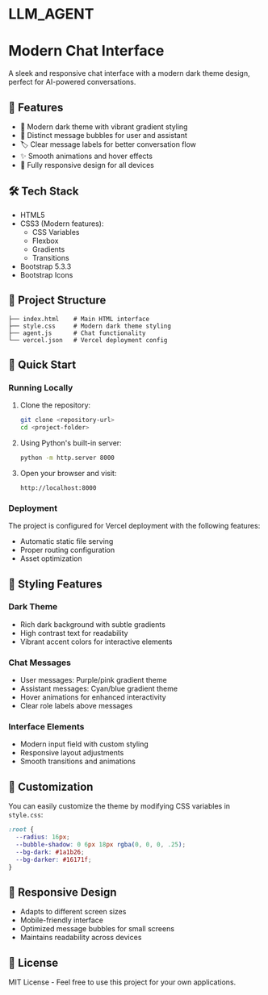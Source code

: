 # LLM_AGENT

# Modern Chat Interface

A sleek and responsive chat interface with a modern dark theme design, perfect for AI-powered conversations.

## 🌟 Features

- 🎨 Modern dark theme with vibrant gradient styling
- 💬 Distinct message bubbles for user and assistant
- 🏷️ Clear message labels for better conversation flow
- ✨ Smooth animations and hover effects
- 📱 Fully responsive design for all devices

## 🛠️ Tech Stack

- HTML5
- CSS3 (Modern features):
  - CSS Variables
  - Flexbox
  - Gradients
  - Transitions
- Bootstrap 5.3.3
- Bootstrap Icons

## 📂 Project Structure

```
├── index.html    # Main HTML interface
├── style.css     # Modern dark theme styling
├── agent.js      # Chat functionality
└── vercel.json   # Vercel deployment config
```

## 🚀 Quick Start

### Running Locally

1. Clone the repository:
   ```bash
   git clone <repository-url>
   cd <project-folder>
   ```

2. Using Python's built-in server:
   ```bash
   python -m http.server 8000
   ```

3. Open your browser and visit:
   ```
   http://localhost:8000
   ```

### Deployment

The project is configured for Vercel deployment with the following features:
- Automatic static file serving
- Proper routing configuration
- Asset optimization

## 💅 Styling Features

### Dark Theme
- Rich dark background with subtle gradients
- High contrast text for readability
- Vibrant accent colors for interactive elements

### Chat Messages
- User messages: Purple/pink gradient theme
- Assistant messages: Cyan/blue gradient theme
- Hover animations for enhanced interactivity
- Clear role labels above messages

### Interface Elements
- Modern input field with custom styling
- Responsive layout adjustments
- Smooth transitions and animations

## 🔧 Customization

You can easily customize the theme by modifying CSS variables in `style.css`:

```css
:root {
  --radius: 16px;
  --bubble-shadow: 0 6px 18px rgba(0, 0, 0, .25);
  --bg-dark: #1a1b26;
  --bg-darker: #16171f;
}
```

## 📱 Responsive Design

- Adapts to different screen sizes
- Mobile-friendly interface
- Optimized message bubbles for small screens
- Maintains readability across devices

## 📄 License

MIT License - Feel free to use this project for your own applications.
